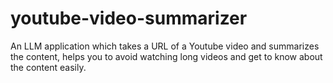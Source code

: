 # youtube-video-summarizer
An LLM application which takes a URL of a Youtube video and summarizes the content, helps you to avoid watching long videos and get to know about the content easily.
